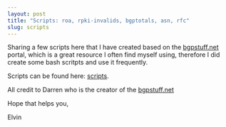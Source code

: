 ```yaml
---
layout: post
title: "Scripts: roa, rpki-invalids, bgptotals, asn, rfc" 
slug: scripts
---
```


Sharing a few scripts here that I have created based on the [bgpstuff.net](https://bgpstuff.net) portal, which is a great resource I often find myself using, therefore I did create some bash scritpts and use it frequently.

Scripts can be found here: [scripts](https://github.com/eeariass/Code/tree/main/scripts).

All credit to Darren who is the creator of the [bgpstuff.net](https://bgpstuff.net)

Hope that helps you, 

Elvin
